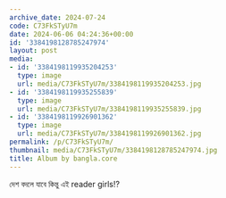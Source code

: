 ```yaml
---
archive_date: 2024-07-24
code: C73FkSTyU7m
date: 2024-06-06 04:24:36+00:00
id: '3384198128785247974'
layout: post
media:
- id: '3384198119935204253'
  type: image
  url: media/C73FkSTyU7m/3384198119935204253.jpg
- id: '3384198119935255839'
  type: image
  url: media/C73FkSTyU7m/3384198119935255839.jpg
- id: '3384198119926901362'
  type: image
  url: media/C73FkSTyU7m/3384198119926901362.jpg
permalink: /p/C73FkSTyU7m/
thumbnail: media/C73FkSTyU7m/3384198128785247974.jpg
title: Album by bangla.core
---
```


দেশ বদলে যাবে  কিন্তু এই reader girls⁉️